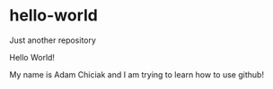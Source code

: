 # hello-world
Just another repository

Hello World!

My name is Adam Chiciak and I am trying to learn how to use github!
